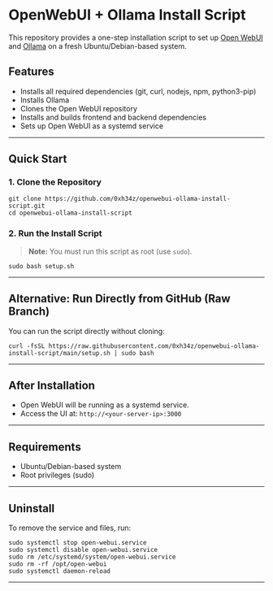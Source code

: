 # OpenWebUI + Ollama Install Script

This repository provides a one-step installation script to set up [Open WebUI](https://github.com/open-webui/open-webui) and [Ollama](https://ollama.com/) on a fresh Ubuntu/Debian-based system.

## Features
- Installs all required dependencies (git, curl, nodejs, npm, python3-pip)
- Installs Ollama
- Clones the Open WebUI repository
- Installs and builds frontend and backend dependencies
- Sets up Open WebUI as a systemd service

---

## Quick Start

### 1. Clone the Repository

```
git clone https://github.com/0xh34z/openwebui-ollama-install-script.git
cd openwebui-ollama-install-script
```

### 2. Run the Install Script

> **Note:** You must run this script as root (use `sudo`).

```
sudo bash setup.sh
```

---

## Alternative: Run Directly from GitHub (Raw Branch)

You can run the script directly without cloning:

```
curl -fsSL https://raw.githubusercontent.com/0xh34z/openwebui-ollama-install-script/main/setup.sh | sudo bash
```

---

## After Installation

- Open WebUI will be running as a systemd service.
- Access the UI at: `http://<your-server-ip>:3000`

---

## Requirements
- Ubuntu/Debian-based system
- Root privileges (sudo)

---

## Uninstall
To remove the service and files, run:

```
sudo systemctl stop open-webui.service
sudo systemctl disable open-webui.service
sudo rm /etc/systemd/system/open-webui.service
sudo rm -rf /opt/open-webui
sudo systemctl daemon-reload
```

---
